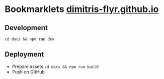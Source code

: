 # Bookmarklets [dimitris-flyr.github.io](https://dimitris-flyr.github.io)

## Development
`cd docs && npm run dev`

## Deployment
- Prepare assets `cd docs && npm run build`
- Push on GitHub